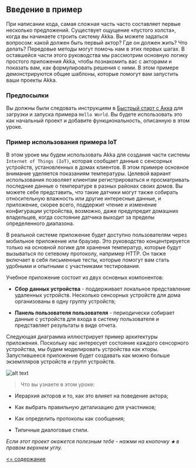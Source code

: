 ## Введение в пример

При написании кода, самая сложная часть часто составляет первые несколько предложений. Существует ощущение 
«пустого холста», когда вы начинаете строить систему Akka. Вы можете задаться вопросом: какой должен быть первый актор? 
Где он должен жить? Что делать? Передовые методы могут помочь нам в этих первых шагах. В оставшейся части этого руководства 
мы рассмотрим основную логику простого приложения Akka, чтобы познакомить вас с акторами и показать вам, как формулировать 
решения с ними. В этом примере демонстрируются общие шаблоны, которые помогут вам запустить ваши проекты Akka.

### Предпосылки

Вы должны были следовать инструкциям в [Быстрый старт с Акка](https://github.com/steklopod/akka/blob/akka_starter/src/main/resources/readmes/akka-quicksrart.md)
 для загрузки и запуска примера `Hello World`. Вы будете использовать это как начальный проект и добавите функциональность, 
 описанную в этом уроке.

### Пример использования примера IoT

В этом уроке мы будем использовать Akka для создания части системы `Internet of Things (IoT)`, которая сообщает данные с 
сенсорных устройств, установленных в домах клиентов. В этом примере основное внимание уделяется показаниям температуры. 
Целевой вариант использования позволяет клиентам регистрироваться и просматривать последние данные о температуре в разных 
районах своих домов. Вы можете себе представить, что такие датчики могут также собирать относительную влажность или другие 
интересные данные, и приложение, скорее всего, поддержит чтение и изменение конфигурации устройства, возможно, даже 
предупредит домашних владельцев, когда состояние датчика выходит за пределы определенного диапазона.

В реальной системе приложение будет доступно пользователям через мобильное приложение или браузер. Это руководство 
концентрируется только на основной логике для хранения температур, которые будут вызываться по сетевому протоколу, 
например HTTP. Он также включает в себя письменные тесты, которые помогут вам стать удобными и опытными с участниками тестирования.

Учебное приложение состоит из двух основных компонентов:

* **Сбор данных устройства** - поддерживает локальное представление удаленных устройств. Несколько сенсорных устройств 
для дома организованы в одну группу устройств;

* **Панель пользователя пользователя** - периодически собирает данные с устройств для входа в систему пользователя и 
представляет результаты в виде отчета.

Следующая диаграмма иллюстрирует пример архитектуры приложения. Поскольку нас интересует состояние каждого сенсорного 
устройства, мы будем моделировать устройства как кторы. Запустившееся приложение будет создавать как можно больше 
экземпляров устройств и групп устройств.

![alt text](https://github.com/steklopod/akka/blob/akka_starter/src/main/resources/images/arch_boxes_diagram.png "actor_tree_supervision")

>Что вы узнаете в этом уроке:

* Иерархия акторов и то, как это влияет на поведение актора;

* Как выбрать правильную детализацию для участников;

* Как определить протоколы как сообщения;

* Типичные диалоговые стили.

_Если этот проект окажется полезным тебе - нажми на кнопочку **`★`** в правом верхнем углу._

[<= содержание](https://github.com/steklopod/akka/blob/akka_starter/readme.md)